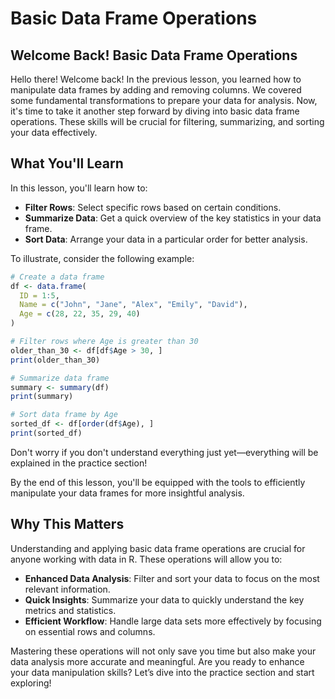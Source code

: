 # Basic Data Frame Operations

## Welcome Back! Basic Data Frame Operations
Hello there! Welcome back! In the previous lesson, you learned how to manipulate data frames by adding and removing columns. We covered some fundamental transformations to prepare your data for analysis. Now, it's time to take it another step forward by diving into basic data frame operations. These skills will be crucial for filtering, summarizing, and sorting your data effectively.

## What You'll Learn
In this lesson, you'll learn how to:

- **Filter Rows**: Select specific rows based on certain conditions.
- **Summarize Data**: Get a quick overview of the key statistics in your data frame.
- **Sort Data**: Arrange your data in a particular order for better analysis.

To illustrate, consider the following example:

```R
# Create a data frame
df <- data.frame(
  ID = 1:5,
  Name = c("John", "Jane", "Alex", "Emily", "David"),
  Age = c(28, 22, 35, 29, 40)
)

# Filter rows where Age is greater than 30
older_than_30 <- df[df$Age > 30, ]
print(older_than_30)

# Summarize data frame
summary <- summary(df)
print(summary)

# Sort data frame by Age
sorted_df <- df[order(df$Age), ]
print(sorted_df)
```

Don't worry if you don't understand everything just yet—everything will be explained in the practice section!

By the end of this lesson, you'll be equipped with the tools to efficiently manipulate your data frames for more insightful analysis.

## Why This Matters
Understanding and applying basic data frame operations are crucial for anyone working with data in R. These operations will allow you to:

- **Enhanced Data Analysis**: Filter and sort your data to focus on the most relevant information.
- **Quick Insights**: Summarize your data to quickly understand the key metrics and statistics.
- **Efficient Workflow**: Handle large data sets more effectively by focusing on essential rows and columns.

Mastering these operations will not only save you time but also make your data analysis more accurate and meaningful. Are you ready to enhance your data manipulation skills? Let’s dive into the practice section and start exploring!
